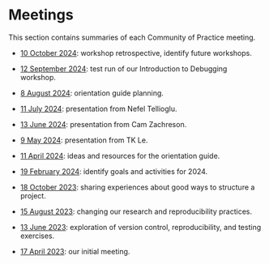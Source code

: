 # Meetings

This section contains summaries of each Community of Practice meeting.

- [10 October 2024](2024-10-10.md): workshop retrospective, identify future workshops.

- [12 September 2024](2024-09-12.md): test run of our Introduction to Debugging workshop.

- [8 August 2024](2024-08-08.md): orientation guide planning.

- [11 July 2024](2024-07-11.md): presentation from Nefel Tellioglu.

- [13 June 2024](2024-06-13.md): presentation from Cam Zachreson.

- [9 May 2024](2024-05-09.md): presentation from TK Le.

- [11 April 2024](2024-04-11.md): ideas and resources for the orientation guide.

- [19 February 2024](2024-02-19.md): identify goals and activities for 2024.

- [18 October 2023](2023-10-18.md): sharing experiences about good ways to structure a project.

- [15 August 2023](2023-08-15.md): changing our research and reproducibility practices.

- [13 June 2023](2023-06-13.md): exploration of version control, reproducibility, and testing exercises.

- [17 April 2023](2023-04-17.md): our initial meeting.
